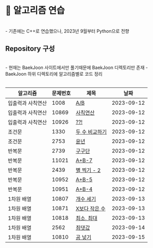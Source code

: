 # 📖 알고리즘 연습

<br>
- 기존에는 C++로 연습했으나, 2023년 9월부터 Python으로 전향

<br>

## Repository 구성
<br>
- 현재는 BaekJoon 사이트에서만 풀기때문에 BaekJoon 디렉토리만 존재
- BaekJoon 하위 디렉토리에 알고리즘별로 코드 정리
<br>
<br>

| 알고리즘 | 문제번호 | 제목 | 날짜 |
|------|------|------|------|
| 입출력과 사칙연산 | 1008  |  [A/B](https://github.com/ysh038/Algorithm/blob/main/%EB%B0%B1%EC%A4%80/python/%EC%9E%85%EC%B6%9C%EB%A0%A5%EA%B3%BC%20%EC%82%AC%EC%B9%99%EC%97%B0%EC%82%B0/1008/1008.md) |  2023-09-12 |
| 입출력과 사칙연산 | 10869  |  [사칙연산](https://github.com/ysh038/Algorithm/blob/main/%EB%B0%B1%EC%A4%80/python/%EC%9E%85%EC%B6%9C%EB%A0%A5%EA%B3%BC%20%EC%82%AC%EC%B9%99%EC%97%B0%EC%82%B0/10869/10869.md) |  2023-09-12 |
| 입출력과 사칙연산 | 10926  |  [??!](https://github.com/ysh038/Algorithm/blob/main/%EB%B0%B1%EC%A4%80/python/%EC%9E%85%EC%B6%9C%EB%A0%A5%EA%B3%BC%20%EC%82%AC%EC%B9%99%EC%97%B0%EC%82%B0/10926/10926.md) |  2023-09-12 |
| 조건문 | 1330  |  [두 수 비교하기](https://github.com/ysh038/Algorithm/blob/main/%EB%B0%B1%EC%A4%80/python/%EC%9E%85%EC%B6%9C%EB%A0%A5%EA%B3%BC%20%EC%82%AC%EC%B9%99%EC%97%B0%EC%82%B0/1330/1330.md) |  2023-09-12 |
| 조건문 | 2753  |  [윤년](https://github.com/ysh038/Algorithm/blob/main/%EB%B0%B1%EC%A4%80/python/%EC%9E%85%EC%B6%9C%EB%A0%A5%EA%B3%BC%20%EC%82%AC%EC%B9%99%EC%97%B0%EC%82%B0/2753/2753.md) |  2023-09-12 |
| 반복문 | 2739  |  [구구단](https://github.com/ysh038/Algorithm/blob/main/%EB%B0%B1%EC%A4%80/python/%EC%9E%85%EC%B6%9C%EB%A0%A5%EA%B3%BC%20%EC%82%AC%EC%B9%99%EC%97%B0%EC%82%B0/2739/2739.md) |  2023-09-12 |
| 반복문 | 11021  |  [A+B-7](https://github.com/ysh038/Algorithm/blob/main/%EB%B0%B1%EC%A4%80/python/%EC%9E%85%EC%B6%9C%EB%A0%A5%EA%B3%BC%20%EC%82%AC%EC%B9%99%EC%97%B0%EC%82%B0/11021/11021.md) |  2023-09-12 |
| 반복문 | 2439  |  [별 찍기 - 2](https://github.com/ysh038/Algorithm/blob/main/%EB%B0%B1%EC%A4%80/python/%EC%9E%85%EC%B6%9C%EB%A0%A5%EA%B3%BC%20%EC%82%AC%EC%B9%99%EC%97%B0%EC%82%B0/2439/2439.md) |  2023-09-12 |
| 반복문 | 10952  |  [A+B-5](https://github.com/ysh038/Algorithm/blob/main/%EB%B0%B1%EC%A4%80/python/%EC%9E%85%EC%B6%9C%EB%A0%A5%EA%B3%BC%20%EC%82%AC%EC%B9%99%EC%97%B0%EC%82%B0/10952/10952.md) |  2023-09-12 |
| 반복문 | 10951  |  [A+B-4](https://github.com/ysh038/Algorithm/blob/main/%EB%B0%B1%EC%A4%80/python/%EC%9E%85%EC%B6%9C%EB%A0%A5%EA%B3%BC%20%EC%82%AC%EC%B9%99%EC%97%B0%EC%82%B0/10951/10951.md) |  2023-09-12 |
| 1차원 배열 | 10807  |  [개수 세기](https://github.com/ysh038/Algorithm/blob/main/%EB%B0%B1%EC%A4%80/python/%EC%9E%85%EC%B6%9C%EB%A0%A5%EA%B3%BC%20%EC%82%AC%EC%B9%99%EC%97%B0%EC%82%B0/10807/10807.md) |  2023-09-13 |
| 1차원 배열 | 10871  |  [X보다 작은 수](https://github.com/ysh038/Algorithm/blob/main/%EB%B0%B1%EC%A4%80/python/%EC%9E%85%EC%B6%9C%EB%A0%A5%EA%B3%BC%20%EC%82%AC%EC%B9%99%EC%97%B0%EC%82%B0/10871/10871.md) |  2023-09-13 |
| 1차원 배열 | 10818  |  [최소, 최대](https://github.com/ysh038/Algorithm/blob/main/%EB%B0%B1%EC%A4%80/python/%EC%9E%85%EC%B6%9C%EB%A0%A5%EA%B3%BC%20%EC%82%AC%EC%B9%99%EC%97%B0%EC%82%B0/10818/10818.md) |  2023-09-13 |
| 1차원 배열 | 2562  |  [최댓값](https://github.com/ysh038/Algorithm/blob/main/%EB%B0%B1%EC%A4%80/python/%EC%9E%85%EC%B6%9C%EB%A0%A5%EA%B3%BC%20%EC%82%AC%EC%B9%99%EC%97%B0%EC%82%B0/2562/2562.md) |  2023-09-14 |
| 1차원 배열 | 10810  |  [공 넣기](https://github.com/ysh038/Algorithm/blob/main/%EB%B0%B1%EC%A4%80/python/%EC%9E%85%EC%B6%9C%EB%A0%A5%EA%B3%BC%20%EC%82%AC%EC%B9%99%EC%97%B0%EC%82%B0/10810/10810.md) |  2023-09-15 |
